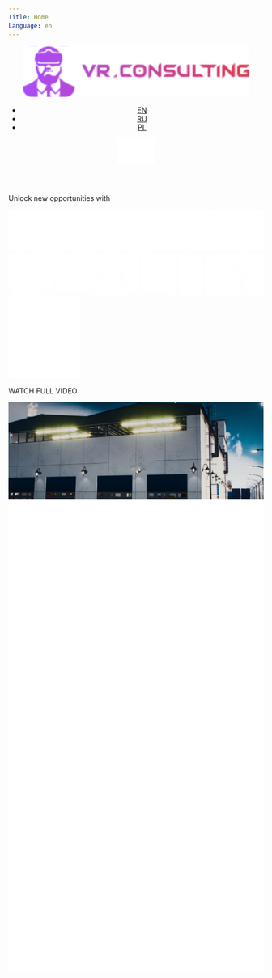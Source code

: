 ```yaml
---
Title: Home
Language: en
---
```

<div class="firstScreen">
    <header class="topMenu">
        <div class="mainLinks">
            <a class="logoA" href="/">
            <img alt="alt" src="./media/images/img/logo.svg">
            </a>
            <ul class="languageSet">
                <li class="language"><a class="languageText HeliosExtC active" href="/en/">EN</a></li>
                <li class="language"><a class="languageText HeliosExtC" href="/ru/">RU</a></li>
                <li class="language"><a class="languageText HeliosExtC" href="#">PL</a></li>
            </ul>
        </div>
        <nav class="navy">
           <img alt="Demo" src="./media/images/img/menu.svg">
        </nav>
    </header>
    <section class="mainTitle">
        <div class="frame">
            <p class="opportunity colorW Ag24">Unlock new opportunities with</p>
            <img alt="Demo" src="./media/images/img/Virtual.svg">
            <img alt="Demo" src="./media/images/img/Reality.svg">
        </div>
    </section>
    <div class="video">
        <div class="playPanel">
        <div class="play">
          <img alt="Demo" src="./media/images/img/playButton.svg">
        </div>
        <p class="watch HeliosExtC">WATCH FULL VIDEO</p>
        </div>
        <img alt="Demo" class="topPoster" src="./media/images/img/topVideoPoster.png">
    </div>
</div>
<div class="VR">
    <img alt="Demo" src="./media/images/img/V.svg">
    <img alt="Demo" src="./media/images/img/R.svg">
</div>
